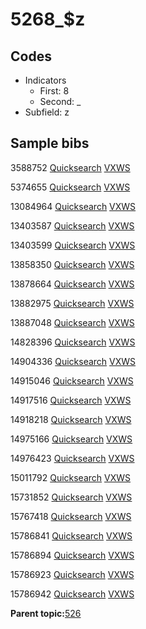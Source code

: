 # 5268\_$z

## Codes

-   Indicators
    -   First: 8
    -   Second: \_
-   Subfield: z

## Sample bibs

3588752 [Quicksearch](https://search.library.yale.edu/catalog/3588752) [VXWS](http://prodorbis.library.yale.edu:7014/vxws/GetHoldingsService?bibId=3588752)

5374655 [Quicksearch](https://search.library.yale.edu/catalog/5374655) [VXWS](http://prodorbis.library.yale.edu:7014/vxws/GetHoldingsService?bibId=5374655)

13084964 [Quicksearch](https://search.library.yale.edu/catalog/13084964) [VXWS](http://prodorbis.library.yale.edu:7014/vxws/GetHoldingsService?bibId=13084964)

13403587 [Quicksearch](https://search.library.yale.edu/catalog/13403587) [VXWS](http://prodorbis.library.yale.edu:7014/vxws/GetHoldingsService?bibId=13403587)

13403599 [Quicksearch](https://search.library.yale.edu/catalog/13403599) [VXWS](http://prodorbis.library.yale.edu:7014/vxws/GetHoldingsService?bibId=13403599)

13858350 [Quicksearch](https://search.library.yale.edu/catalog/13858350) [VXWS](http://prodorbis.library.yale.edu:7014/vxws/GetHoldingsService?bibId=13858350)

13878664 [Quicksearch](https://search.library.yale.edu/catalog/13878664) [VXWS](http://prodorbis.library.yale.edu:7014/vxws/GetHoldingsService?bibId=13878664)

13882975 [Quicksearch](https://search.library.yale.edu/catalog/13882975) [VXWS](http://prodorbis.library.yale.edu:7014/vxws/GetHoldingsService?bibId=13882975)

13887048 [Quicksearch](https://search.library.yale.edu/catalog/13887048) [VXWS](http://prodorbis.library.yale.edu:7014/vxws/GetHoldingsService?bibId=13887048)

14828396 [Quicksearch](https://search.library.yale.edu/catalog/14828396) [VXWS](http://prodorbis.library.yale.edu:7014/vxws/GetHoldingsService?bibId=14828396)

14904336 [Quicksearch](https://search.library.yale.edu/catalog/14904336) [VXWS](http://prodorbis.library.yale.edu:7014/vxws/GetHoldingsService?bibId=14904336)

14915046 [Quicksearch](https://search.library.yale.edu/catalog/14915046) [VXWS](http://prodorbis.library.yale.edu:7014/vxws/GetHoldingsService?bibId=14915046)

14917516 [Quicksearch](https://search.library.yale.edu/catalog/14917516) [VXWS](http://prodorbis.library.yale.edu:7014/vxws/GetHoldingsService?bibId=14917516)

14918218 [Quicksearch](https://search.library.yale.edu/catalog/14918218) [VXWS](http://prodorbis.library.yale.edu:7014/vxws/GetHoldingsService?bibId=14918218)

14975166 [Quicksearch](https://search.library.yale.edu/catalog/14975166) [VXWS](http://prodorbis.library.yale.edu:7014/vxws/GetHoldingsService?bibId=14975166)

14976423 [Quicksearch](https://search.library.yale.edu/catalog/14976423) [VXWS](http://prodorbis.library.yale.edu:7014/vxws/GetHoldingsService?bibId=14976423)

15011792 [Quicksearch](https://search.library.yale.edu/catalog/15011792) [VXWS](http://prodorbis.library.yale.edu:7014/vxws/GetHoldingsService?bibId=15011792)

15731852 [Quicksearch](https://search.library.yale.edu/catalog/15731852) [VXWS](http://prodorbis.library.yale.edu:7014/vxws/GetHoldingsService?bibId=15731852)

15767418 [Quicksearch](https://search.library.yale.edu/catalog/15767418) [VXWS](http://prodorbis.library.yale.edu:7014/vxws/GetHoldingsService?bibId=15767418)

15786841 [Quicksearch](https://search.library.yale.edu/catalog/15786841) [VXWS](http://prodorbis.library.yale.edu:7014/vxws/GetHoldingsService?bibId=15786841)

15786894 [Quicksearch](https://search.library.yale.edu/catalog/15786894) [VXWS](http://prodorbis.library.yale.edu:7014/vxws/GetHoldingsService?bibId=15786894)

15786923 [Quicksearch](https://search.library.yale.edu/catalog/15786923) [VXWS](http://prodorbis.library.yale.edu:7014/vxws/GetHoldingsService?bibId=15786923)

15786942 [Quicksearch](https://search.library.yale.edu/catalog/15786942) [VXWS](http://prodorbis.library.yale.edu:7014/vxws/GetHoldingsService?bibId=15786942)

**Parent topic:**[526](../../tags/526/526.md)

